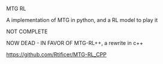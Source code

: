 ﻿MTG RL
 
A implementation of MTG in python, and a RL model to play it

NOT COMPLETE

NOW DEAD - IN FAVOR OF MTG-RL++, a rewrite in c++

https://github.com/Rtificer/MTG-RL_CPP
